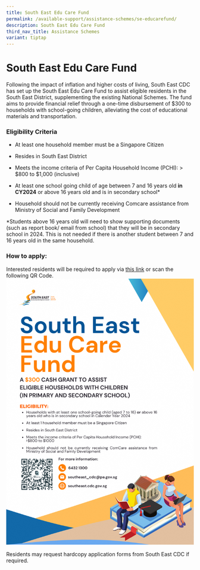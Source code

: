 ```yaml
---
title: South East Edu Care Fund
permalink: /available-support/assistance-schemes/se-educarefund/
description: South East Edu Care Fund
third_nav_title: Assistance Schemes
variant: tiptap
---
```

# South East Edu Care Fund

Following the impact of inflation and higher costs of living, South East CDC has set up the South East Edu Care Fund to assist eligible residents in the South East District, supplementing the existing National Schemes. 
The fund aims to provide financial relief through a one-time disbursement of $300 to households with school-going children, alleviating the cost of educational materials and transportation.


### **Eligibility Criteria**

* At least one household member must be a Singapore Citizen

* Resides in South East District

* Meets the income criteria of Per Capita Household Income (PCHI): > $800 to $1,000 (inclusive)

* At least one school going child of age between 7 and 16 years old **in CY2024** or above 16 years old and is in secondary school*

* Household should not be currently receiving Comcare assistance from Ministry of Social and Family Development

*Students above 16 years old will need to show supporting documents (such as report book/ email from school) that they will be in secondary school in 2024.
This is not needed if there is another student between 7 and 16 years old in the same household.

### How to apply:
Interested residents will be required to apply via [this link](https://go.gov.sg/southeasteducarefund) or scan the following QR Code.
![se edu care fund](/images/se%20educare%20fund%20poster.png)

Residents may request hardcopy application forms from South East CDC if required.